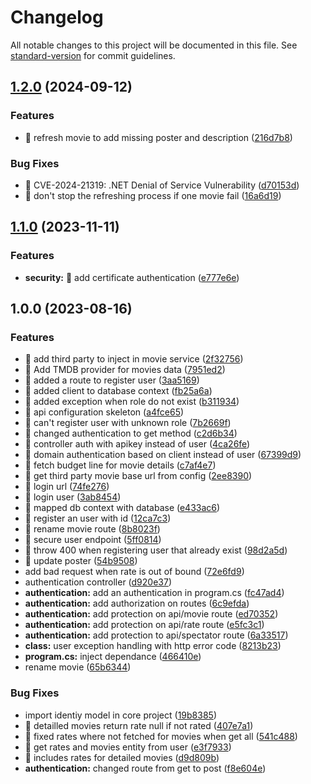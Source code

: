 # Changelog

All notable changes to this project will be documented in this file. See [standard-version](https://github.com/conventional-changelog/standard-version) for commit guidelines.

## [1.2.0](https://github.com/MaximeMohandi/BillB0ard-API/compare/v1.1.0...v1.2.0) (2024-09-12)


### Features

* 🎸 refresh movie to add missing poster and description ([216d7b8](https://github.com/MaximeMohandi/BillB0ard-API/commit/216d7b80835948394a5b2b091a6b2cb370bf5029))


### Bug Fixes

* 🐛 CVE-2024-21319: .NET Denial of Service Vulnerability ([d70153d](https://github.com/MaximeMohandi/BillB0ard-API/commit/d70153dc33addba695e3d663e75f029ccbec2465))
* 🐛 don't stop the refreshing process if one movie fail ([16a6d19](https://github.com/MaximeMohandi/BillB0ard-API/commit/16a6d19b14f933ffc42201de0672275781e95324))

## [1.1.0](https://github.com/MaximeMohandi/BillB0ard-API/compare/v1.0.0...v1.1.0) (2023-11-11)


### Features

* **security:** 🎸 add certificate authentication ([e777e6e](https://github.com/MaximeMohandi/BillB0ard-API/commit/e777e6e42c03e5e664bd0f0e5995ade50def693a))

## 1.0.0 (2023-08-16)


### Features

* 🎸 add third party to inject in movie service ([2f32756](https://github.com/MaximeMohandi/BillB0ard-API/commit/2f327561534fb0506601e07ee83da8596850f110))
* 🎸 Add TMDB provider for movies data ([7951ed2](https://github.com/MaximeMohandi/BillB0ard-API/commit/7951ed20f742b83804bd24423882328af1d3be83))
* 🎸 added a route to register user ([3aa5169](https://github.com/MaximeMohandi/BillB0ard-API/commit/3aa51698f8cf2fc4e55019946a5ee8f1b4136147))
* 🎸 added client to database context ([fb25a6a](https://github.com/MaximeMohandi/BillB0ard-API/commit/fb25a6a8d4da1f9ada5fcc94f9df3bdab4e94291))
* 🎸 added exception when role do not exist ([b311934](https://github.com/MaximeMohandi/BillB0ard-API/commit/b31193462f07d6cc34eda9b2325c7e41abc956a3))
* 🎸 api configuration skeleton ([a4fce65](https://github.com/MaximeMohandi/BillB0ard-API/commit/a4fce65ac0eacebfdaa467a0df92a11cd898d29a))
* 🎸 can't register user with unknown role ([7b2669f](https://github.com/MaximeMohandi/BillB0ard-API/commit/7b2669f0803f23f653cd2d927213b74c8c7a6dff))
* 🎸 changed authentication to get method ([c2d6b34](https://github.com/MaximeMohandi/BillB0ard-API/commit/c2d6b347e2690ee4a8b0c9d11a152f720d054ff2))
* 🎸 controller auth with apikey instead of user ([4ca26fe](https://github.com/MaximeMohandi/BillB0ard-API/commit/4ca26fe5a356fa5dd25df6dddd5a0325575d9752))
* 🎸 domain authentication based on client instead of user ([67399d9](https://github.com/MaximeMohandi/BillB0ard-API/commit/67399d99bb1d0bed29f205dfc49e40c3e7b9f988))
* 🎸 fetch budget line for movie details ([c7af4e7](https://github.com/MaximeMohandi/BillB0ard-API/commit/c7af4e7129063a05858ca458067e64e6d8a779b3))
* 🎸 get third party movie base url from config ([2ee8390](https://github.com/MaximeMohandi/BillB0ard-API/commit/2ee8390a581d48ed3f0085f0ba5386f5cd3bef45))
* 🎸 login url ([74fe276](https://github.com/MaximeMohandi/BillB0ard-API/commit/74fe2764edc54a2ba55bf2e161d9d48ecb77cae3))
* 🎸 login user ([3ab8454](https://github.com/MaximeMohandi/BillB0ard-API/commit/3ab84549c39b717d36253b322a0f572f4f9bc2dd))
* 🎸 mapped db context with database ([e433ac6](https://github.com/MaximeMohandi/BillB0ard-API/commit/e433ac62001e79808cbd511ee159dfa1425fef56))
* 🎸 register an user with id ([12ca7c3](https://github.com/MaximeMohandi/BillB0ard-API/commit/12ca7c360abe37cd376189cc974126076eb67002))
* 🎸 rename movie route ([8b8023f](https://github.com/MaximeMohandi/BillB0ard-API/commit/8b8023f6d72529985a734c3c6140de89f9c7ddba))
* 🎸 secure user endpoint ([5ff0814](https://github.com/MaximeMohandi/BillB0ard-API/commit/5ff08141f7d68dde4b7f88ae7d5988b78fa8a320))
* 🎸 throw 400 when registering user that already exist ([98d2a5d](https://github.com/MaximeMohandi/BillB0ard-API/commit/98d2a5d0b2b0995c8787c5767425225d9e7f16de))
* 🎸 update poster ([54b9508](https://github.com/MaximeMohandi/BillB0ard-API/commit/54b9508c97ff7440f18ad229a6352daa006c6c8e))
* add bad request when rate is out of bound ([72e6fd9](https://github.com/MaximeMohandi/BillB0ard-API/commit/72e6fd9eb43d381a7e564dfa5b534418a540a77e))
* authentication controller ([d920e37](https://github.com/MaximeMohandi/BillB0ard-API/commit/d920e3767ba8536aa76f062760d3478f23e92d72))
* **authentication:** add an authentication in program.cs ([fc47ad4](https://github.com/MaximeMohandi/BillB0ard-API/commit/fc47ad47b2657849c1d506c0b4c7ac4a1f6ccd12))
* **authentication:** add authorization on routes ([6c9efda](https://github.com/MaximeMohandi/BillB0ard-API/commit/6c9efdac7e06782630142b5108ad23fb1d3b85c4))
* **authentication:** add protection on api/movie route ([ed70352](https://github.com/MaximeMohandi/BillB0ard-API/commit/ed70352d68ae50b30798863a086e25a1ca3afe07))
* **authentication:** add protection on api/rate route ([e5fc3c1](https://github.com/MaximeMohandi/BillB0ard-API/commit/e5fc3c1a1338c1e40998b3ea17d127b39ce55002))
* **authentication:** add protection to api/spectator route ([6a33517](https://github.com/MaximeMohandi/BillB0ard-API/commit/6a33517034d0048c3823e9b8e09454de7bd8ea9b))
* **class:** user exception handling with http error code ([8213b23](https://github.com/MaximeMohandi/BillB0ard-API/commit/8213b23a4c5b1aad6846a3b1ced5a739c20e8c6b))
* **program.cs:** inject dependance ([466410e](https://github.com/MaximeMohandi/BillB0ard-API/commit/466410e548bdb8e60613911fdacba09b86699084))
* rename movie ([65b6344](https://github.com/MaximeMohandi/BillB0ard-API/commit/65b6344779555680f9195e6473aaf0a17a5c18b3))


### Bug Fixes

*  import identiy model in core project ([19b8385](https://github.com/MaximeMohandi/BillB0ard-API/commit/19b83854f06911a6ec02944e83e6709906890a3c))
* 🐛 detailled movies return rate null if not rated ([407e7a1](https://github.com/MaximeMohandi/BillB0ard-API/commit/407e7a19efb003790726d69e89d2f81108dae44e))
* 🐛 fixed rates where not fetched for movies when get all ([541c488](https://github.com/MaximeMohandi/BillB0ard-API/commit/541c488b05e89617319adb5c4eb275508e028987))
* 🐛 get rates and movies entity from user ([e3f7933](https://github.com/MaximeMohandi/BillB0ard-API/commit/e3f7933806e4caa24e0529ed30632bfdd2d70c5c))
* 🐛 includes rates for detailed movies ([d9d809b](https://github.com/MaximeMohandi/BillB0ard-API/commit/d9d809b1ae2a6302928e7102c44181cecb5fa6f8))
* **authentication:** changed route from get to post ([f8e604e](https://github.com/MaximeMohandi/BillB0ard-API/commit/f8e604e6686b9368d919295564454f672fb2319c))
